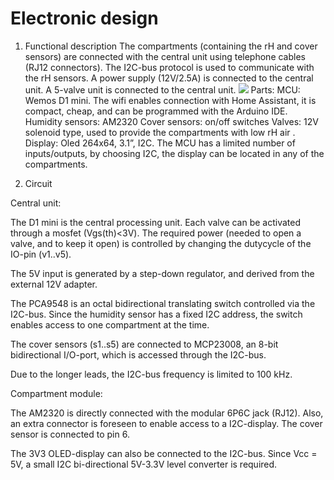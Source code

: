 # Electronic design

1. Functional description
The compartments (containing the rH and cover sensors) are connected with the central unit using telephone cables (RJ12 connectors).
The I2C-bus protocol is used to communicate with the rH sensors. 
A power supply (12V/2.5A) is connected to the central unit.
A 5-valve unit is connected to the central unit.
![](2024-12-17-15-07-21.png)
Parts:
MCU: Wemos D1 mini. The wifi enables connection with Home Assistant, it is compact, cheap, and can be programmed with the Arduino IDE. 
Humidity sensors: AM2320
Cover sensors: on/off switches
Valves: 12V solenoid type, used to provide the compartments with low rH air . 
Display: Oled 264x64, 3.1”, I2C. The MCU has a limited number of inputs/outputs, by choosing I2C, the display can be located in any of the compartments.


2. Circuit

Central unit:
 
The D1 mini is the central processing unit. Each valve can be activated through a mosfet (Vgs(th)<3V). The required power (needed to open a valve, and to keep it open) is controlled by changing the dutycycle of the IO-pin (v1..v5).

The 5V input is generated by a step-down regulator, and derived from the external 12V adapter.

The PCA9548 is an octal bidirectional translating switch controlled via the I2C-bus. Since the humidity sensor has a fixed I2C address, the switch enables access to one compartment at the time.

The cover sensors (s1..s5) are connected to MCP23008, an 8-bit bidirectional I/O-port, which is accessed through the I2C-bus.

Due to the longer leads, the I2C-bus frequency is limited to 100 kHz.
 

Compartment module:
 

The AM2320 is directly connected with the modular 6P6C jack (RJ12).
Also, an extra connector is foreseen to enable access to a I2C-display.
The cover sensor is connected to pin 6.

The 3V3 OLED-display can also be connected to the I2C-bus. Since Vcc = 5V,  a small I2C bi-directional 5V-3.3V level converter is required. 
